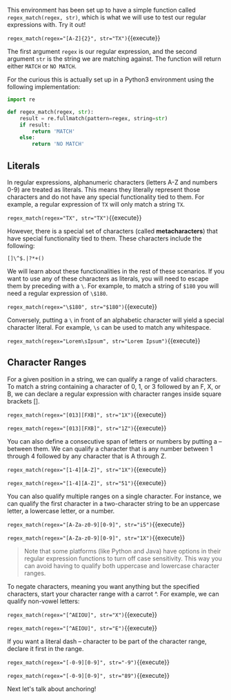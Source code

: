 
This environment has been set up to have a simple function called `regex_match(regex, str)`, which is what we will use to test our regular expressions with. Try it out! 

`regex_match(regex="[A-Z]{2}", str="TX")`{{execute}}

The first argument `regex` is our regular expression, and the second argument `str` is the string we are matching against. The function will return either `MATCH` or `NO MATCH`. 

For the curious this is actually set up in a Python3 environment using the following implementation: 

```python
import re

def regex_match(regex, str):
    result = re.fullmatch(pattern=regex, string=str)
    if result:
        return 'MATCH'
    else:
        return 'NO MATCH'
```

## Literals

In regular expressions, alphanumeric characters (letters A-Z and numbers 0-9) are treated as literals. This means they literally represent those characters and do not have any special functionality tied to them. For example, a regular expression of `TX` will only match a string `TX`. 

`regex_match(regex="TX", str="TX")`{{execute}}

However, there is a special set of characters (called **metacharacters**) that have special functionality tied to them. These characters include the following: 

`[]\^$.|?*+()`

We will learn about these functionalities in the rest of these scenarios. If you want to use any of these characters as literals, you will need to escape them by preceding with a `\`. For example, to match a string of `$180` you will need a regular expression of `\$180`. 

`regex_match(regex="\$180", str="$180")`{{execute}}

Conversely, putting a `\` in front of an alphabetic character will yield a special character literal. For example, `\s` can be used to match any whitespace. 

`regex_match(regex="Lorem\sIpsum", str="Lorem Ipsum")`{{execute}}


## Character Ranges 

For a given position in a string, we can qualify a range of valid characters. To match a string containing a character of 0, 1, or 3 followed by an F, X, or B, we can declare a regular expression with character ranges inside square brackets [].

`regex_match(regex="[013][FXB]", str="1X")`{{execute}}

`regex_match(regex="[013][FXB]", str="1Z")`{{execute}}

You can also define a consecutive span of letters or numbers by putting a – between them. We can qualify a character that is any number between 1 through 4 followed by any character that is A through Z.

`regex_match(regex="[1-4][A-Z]", str="1X")`{{execute}}

`regex_match(regex="[1-4][A-Z]", str="51")`{{execute}}

You can also qualify multiple ranges on a single character. For instance, we can qualify the first character in a two-character string to be an uppercase letter, a lowercase letter, or a number.

`regex_match(regex="[A-Za-z0-9][0-9]", str="i5")`{{execute}}

`regex_match(regex="[A-Za-z0-9][0-9]", str="1X")`{{execute}}

> Note that some platforms (like Python and Java) have options in their regular expression functions to turn off case sensitivity. This way you can avoid having to qualify both uppercase and lowercase character ranges. 

To negate characters, meaning you want anything but the specified characters, start your character range with a carrot ^. For example, we can qualify non-vowel letters:

`regex_match(regex="[^AEIOU]", str="X")`{{execute}}

`regex_match(regex="[^AEIOU]", str="E")`{{execute}}

If you want a literal dash – character to be part of the character range, declare it first in the range.

`regex_match(regex="[-0-9][0-9]", str="-9")`{{execute}}

`regex_match(regex="[-0-9][0-9]", str="89")`{{execute}}


Next let's talk about anchoring!
